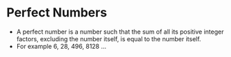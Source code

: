 # Perfect Numbers
* A perfect number is a number such that the sum of all its positive integer factors, excluding the number itself, is equal to the number itself.
* For example 6, 28, 496, 8128 ... 